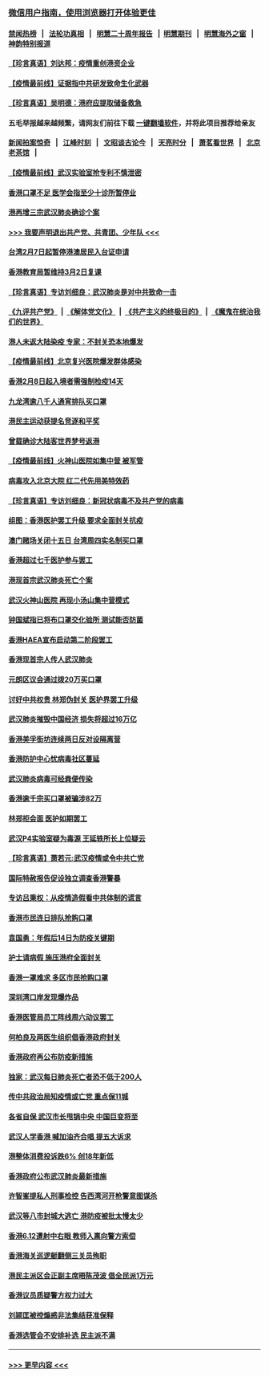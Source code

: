 ### [微信用户指南，使用浏览器打开体验更佳](https://github.com/gfw-breaker/banned-news1/blob/master/indexes/wechat-guide.md?t=0)
#### [禁闻热榜](热点新闻.md?t=0)  &nbsp;&nbsp;|&nbsp;&nbsp; [法轮功真相](https://github.com/gfw-breaker/truth/blob/master/README.md?t=0) &nbsp;&nbsp;|&nbsp;&nbsp; [明慧二十周年报告](https://github.com/gfw-breaker/mh-reports/blob/master/README.md?t=0) &nbsp;&nbsp;|&nbsp;&nbsp;[明慧期刊](https://github.com/gfw-breaker/mh-qikan) &nbsp;&nbsp;|&nbsp;&nbsp; [明慧海外之窗](https://github.com/gfw-breaker/mh-news/blob/master/README.md?t=0) &nbsp;&nbsp;|&nbsp;&nbsp; [神韵特别报道](https://github.com/gfw-breaker/mh-news/blob/master/shenyun.md?t=0)
#### [【珍言真语】刘达邦：疫情重创港资企业](../pages/nsc415/n11854274.md?t=02100755) 
#### [【疫情最前线】证据指中共研发致命生化武器](../pages/nsc415/n11853087.md?t=02100755) 
#### [【珍言真语】吴明德：港府应提取储备救急](../pages/nsc415/n11852734.md?t=02100755) 
#### 五毛举报越来越频繁，请网友们前往下载 [一键翻墙软件](https://github.com/gfw-breaker/ssr-accounts)，并将此项目推荐给亲友
#### [新闻拍案惊奇](https://github.com/gfw-breaker/banned-news1/blob/master/pages/link4.md) &nbsp;&nbsp;|&nbsp;&nbsp; [江峰时刻](https://github.com/gfw-breaker/banned-news1/blob/master/pages/link4.md) &nbsp;&nbsp;|&nbsp;&nbsp; [文昭谈古论今](https://github.com/gfw-breaker/banned-news1/blob/master/pages/link4.md) &nbsp;&nbsp;|&nbsp;&nbsp; [天亮时分](https://github.com/gfw-breaker/banned-news1/blob/master/pages/link4.md) &nbsp;&nbsp;|&nbsp;&nbsp; [萧茗看世界](https://github.com/gfw-breaker/banned-news1/blob/master/pages/link4.md) &nbsp;&nbsp;|&nbsp;&nbsp; [北京老茶馆](https://github.com/gfw-breaker/banned-news1/blob/master/pages/link4.md) &nbsp;&nbsp;|&nbsp;&nbsp; 
#### [【疫情最前线】武汉实验室抢专利不慎泄密](../pages/nsc415/n11850310.md?t=02100755) 
#### [香港口罩不足 医学会指至少十诊所暂停业](../pages/nsc415/n11850301.md?t=02100755) 
#### [港再增三宗武汉肺炎确诊个案](../pages/nsc415/n11850328.md?t=02100755) 
#### [>>> 我要声明退出共产党、共青团、少年队 <<<](https://github.com/begood0513/goodnews/blob/master/quit/letter.md) 
#### [台湾2月7日起暂停港澳居民入台证申请](../pages/nsc415/n11850304.md?t=02100755) 
#### [香港教育局暂维持3月2日复课](../pages/nsc415/n11850260.md?t=02100755) 
#### [【珍言真语】专访刘细良：武汉肺炎是对中共致命一击](../pages/nsc415/n11849934.md?t=02100755) 
#### [《九评共产党》](https://github.com/begood0513/9ping.md/blob/master/README.md) &nbsp;|&nbsp; [《解体党文化》](../../../../jtdwh.md/blob/master/README.md)  &nbsp;|&nbsp; [《共产主义的终极目的》](../../../../gczydzjmd.md/blob/master/README.md) &nbsp;|&nbsp; [《魔鬼在统治我们的世界》](../../../../mgztzwmdsj.md/blob/master/README.md) 
#### [港人未返大陆染疫 专家：不封关恐本地爆发](../pages/nsc415/n11848021.md?t=02100755) 
#### [【疫情最前线】北京复兴医院爆发群体感染](../pages/nsc415/n11847626.md?t=02100755) 
#### [香港2月8日起入境者需强制检疫14天](../pages/nsc415/n11847658.md?t=02100755) 
#### [九龙湾逾八千人通宵排队买口罩](../pages/nsc415/n11847647.md?t=02100755) 
#### [港民主运动获提名竞逐和平奖](../pages/nsc415/n11847633.md?t=02100755) 
#### [曾载确诊大陆客世界梦号返港](../pages/nsc415/n11847608.md?t=02100755) 
#### [【疫情最前线】火神山医院如集中营 被军管](../pages/nsc415/n11847524.md?t=02100755) 
#### [病毒攻入北京大院 红二代先用美特效药](../pages/nsc415/n11847427.md?t=02100755) 
#### [【珍言真语】专访刘细良：新冠状病毒不及共产党的病毒](../pages/nsc415/n11847164.md?t=02100755) 
#### [组图：香港医护罢工升级 要求全面封关抗疫](../pages/nsc415/n11844107.md?t=02100755) 
#### [澳门赌场关闭十五日 台湾周四实名制买口罩](../pages/nsc415/n11845083.md?t=02100755) 
#### [香港超过七千医护参与罢工](../pages/nsc415/n11845051.md?t=02100755) 
#### [港现首宗武汉肺炎死亡个案](../pages/nsc415/n11844998.md?t=02100755) 
#### [武汉火神山医院 再现小汤山集中营模式](../pages/nsc415/n11844763.md?t=02100755) 
#### [钟国斌指已将布口罩交化验所 测试能否防菌](../pages/nsc415/n11842783.md?t=02100755) 
#### [香港HAEA宣布启动第二阶段罢工](../pages/nsc415/n11842723.md?t=02100755) 
#### [香港现首宗人传人武汉肺炎](../pages/nsc415/n11842766.md?t=02100755) 
#### [元朗区议会通过拨20万买口罩](../pages/nsc415/n11842754.md?t=02100755) 
#### [讨好中共权贵 林郑伪封关 医护界罢工升级](../pages/nsc415/n11842359.md?t=02100755) 
#### [武汉肺炎摧毁中国经济 损失将超过16万亿](../pages/nsc415/n11839723.md?t=02100755) 
#### [香港美孚街坊连续两日反对设隔离营](../pages/nsc415/n11839962.md?t=02100755) 
#### [香港防护中心忧病毒社区蔓延](../pages/nsc415/n11839933.md?t=02100755) 
#### [武汉肺炎病毒可经粪便传染](../pages/nsc415/n11839939.md?t=02100755) 
#### [香港逾千宗买口罩被骗涉82万](../pages/nsc415/n11839914.md?t=02100755) 
#### [林郑拒会面 医护如期罢工](../pages/nsc415/n11839892.md?t=02100755) 
#### [武汉P4实验室疑为毒源 王延轶所长上位疑云](../pages/nsc415/n11835543.md?t=02100755) 
#### [【珍言真语】萧若元:武汉疫情或令中共亡党](../pages/nsc415/n11829394.md?t=02100755) 
#### [国际特赦报告促设独立调查香港警暴](../pages/nsc415/n11833845.md?t=02100755) 
#### [专访吕秉权：从疫情造假看中共体制的谎言](../pages/nsc415/n11833813.md?t=02100755) 
#### [香港市民连日排队抢购口罩](../pages/nsc415/n11833794.md?t=02100755) 
#### [袁国勇：年假后14日为防疫关键期](../pages/nsc415/n11831088.md?t=02100755) 
#### [护士请病假 施压港府全面封关](../pages/nsc415/n11831030.md?t=02100755) 
#### [香港一罩难求 多区市民抢购口罩](../pages/nsc415/n11831002.md?t=02100755) 
#### [深圳湾口岸发现爆炸品](../pages/nsc415/n11828802.md?t=02100755) 
#### [香港医管局员工阵线周六动议罢工](../pages/nsc415/n11828762.md?t=02100755) 
#### [何柏良及两医生组织倡香港政府封关](../pages/nsc415/n11828749.md?t=02100755) 
#### [香港政府再公布防疫新措施](../pages/nsc415/n11828716.md?t=02100755) 
#### [独家：武汉每日肺炎死亡者恐不低于200人](../pages/nsc415/n11828240.md?t=02100755) 
#### [传中共政治局知疫情或亡党 重点保11城](../pages/nsc415/n11828145.md?t=02100755) 
#### [各省自保 武汉市长甩锅中央 中国巨变将至](../pages/nsc415/n11828021.md?t=02100755) 
#### [武汉人学香港 喊加油齐合唱 提五大诉求](../pages/nsc415/n11827046.md?t=02100755) 
#### [港整体消费投诉跌6% 创18年新低](../pages/nsc415/n11817280.md?t=02100755) 
#### [香港政府公布武汉肺炎最新措施](../pages/nsc415/n11817152.md?t=02100755) 
#### [许智峯提私人刑事检控 告西湾河开枪警意图谋杀](../pages/nsc415/n11817132.md?t=02100755) 
#### [武汉等八市封城大逃亡 港防疫被批太慢太少](../pages/nsc415/n11817058.md?t=02100755) 
#### [香港6.12遭射中右眼 教师入禀向警方索偿](../pages/nsc415/n11814678.md?t=02100755) 
#### [香港海关巡逻艇翻侧三关员殉职](../pages/nsc415/n11814604.md?t=02100755) 
#### [港民主派区会正副主席晤陈茂波 倡全民派1万元](../pages/nsc415/n11814582.md?t=02100755) 
#### [香港议员质疑警方权力过大](../pages/nsc415/n11814560.md?t=02100755) 
#### [刘颕匡被控煽惑非法集结获准保释](../pages/nsc415/n11811727.md?t=02100755) 
#### [香港选管会不安排补选 民主派不满](../pages/nsc415/n11811691.md?t=02100755) 

----
#### [ >>> 更早内容 <<< ](../indexes/nsc415-earlier.md)
